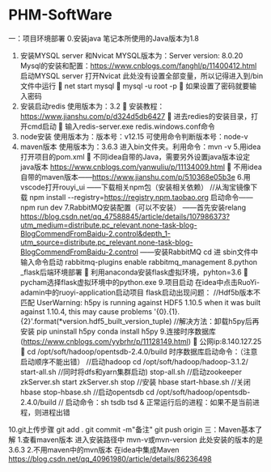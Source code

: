 # PHM-SoftWare
一：项目环境部署
0.安装java
笔记本所使用的Java版本为1.8
1.	安装MYSQL server 和Nvicat
MYSQL版本为：Server version: 8.0.20
Mysql的安装和配置：https://www.cnblogs.com/fanghl/p/11400412.html
启动MYSQL server
打开Nvicat
此处没有设置全部变量，所以记得进入到/bin文件中运行
	net start mysql
	mysql -u root -p
	如果设置了密码就要输入密码 
2.	安装启动redis
使用版本为：3.2
	安装教程：https://www.jianshu.com/p/d324d5db6427
	进去redies的安装目录，打开cmd启动
	输入redis-server.exe redis.windows.conf命令
3.	node安装
使用版本为：版本号：v12.15
可使用命令判断版本号：node-v
4.	maven版本
使用版本为：3.6.3
进入bin文件夹。利用命令：mvn -v
5.用idea打开项目的pom.xml
	不同idea自带的Java，需要另外设置java版本设定java版本
https://www.cnblogs.com/yanwuliu/p/11134009.html
	不用idea自带的maven版本——https://www.jianshu.com/p/510368e05b3e
6.用vscode打开rouyi_ui
——下载相关npm包（安装相关依赖）
//从淘宝镜像下载 npm install --registry=https://registry.npm.taobao.org
启动命令——npm run dev
7.RabbitMQ安装配置（可以不安装）
——首先安装relang
https://blog.csdn.net/qq_47588845/article/details/107986373?utm_medium=distribute.pc_relevant.none-task-blog-BlogCommendFromBaidu-2.control&depth_1-utm_source=distribute.pc_relevant.none-task-blog-BlogCommendFromBaidu-2.control
——安装RabbitMQ
cd 进 sbin文件中输入命令启动
rabbitmq-plugins enable rabbitmq_management
8.python _flask后端环境部署
	利用anaconda安装flask虚拟环境，pyhton=3.6
	pycham选择flask虚拟环境中的python.exe
9.项目启动
在idea中点击RuoYi-adamin中的ruoyi-application启动项目
flask启动出现问题：
//Hdf5b版本不匹配   UserWarning: h5py is running against HDF5 1.10.5  when it was built against 1.10.4, this may cause problems   '{0}.{1}.{2}'.format(*version.hdf5_built_version_tuple)   //解决方法：卸载h5py后再安装   pip uninstall h5py   conda install h5py
9.连接时序数据库(https://www.cnblogs.com/yybrhr/p/11128149.html)
	公网ip:8.140.127.25
	cd /opt/soft/hadoop/opentsdb-2.4.0/build
时序数据库启动命令：（注意启动顺序不能出错）
//启动hadoop 
cd /opt/soft/hadoop/hadoop-3.1.2/ 
start-all.sh //同时将dfs和yarn集群启动)
 stop-all.sh
 //启动zookeeper 
zkServer.sh start 
zkServer.sh stop 
//安装
hbase start-hbase.sh 
//关闭
hbase stop-hbase.sh 
//启动opentsdb 
cd /opt/soft/hadoop/opentsdb-2.4.0/build //
启动命令：sh tsdb tsd &
正常运行后的进程：如果不是当前进程，则进程出错
 
10.git上传步骤
git add . 
git commit -m"备注" 
git push origin
三：Maven基本了解
1.查看maven版本
进入安装路径中
mvn-v或mvn-version
此处安装的版本的是3.6.3
2.不用maven中的mvn版本
在idea中集成Maven
https://blog.csdn.net/qq_40961980/article/details/86236498

